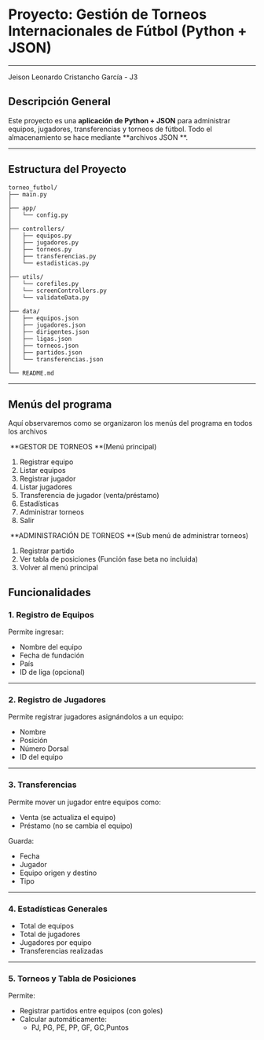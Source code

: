 # Proyecto: **Gestión de Torneos Internacionales de Fútbol (Python + JSON)**

------

Jeison Leonardo Cristancho García - J3 

## **Descripción General**

Este proyecto es una **aplicación de Python + JSON** para administrar equipos, jugadores, transferencias y torneos de fútbol. Todo el almacenamiento se hace mediante **archivos JSON **.

------

## **Estructura del Proyecto**

```
torneo_futbol/
├── main.py  
│
├── app/
│   └── config.py                  
│
├── controllers/               
│   ├── equipos.py              
│   ├── jugadores.py           
│   ├── torneos.py
│   ├── transferencias.py       
│   └── estadisticas.py       
│
├── utils/
│   └── corefiles.py         
│   └── screenControllers.py
│   └── validateData.py
│
├── data/                      
│   ├── equipos.json
│   ├── jugadores.json
│   ├── dirigentes.json
│   ├── ligas.json
│   ├── torneos.json
│   ├── partidos.json
│   └── transferencias.json
│
└── README.md                  
```

------

## **Menús del programa**

Aquí observaremos como se organizaron  los menús  del programa en todos los archivos

​                            **GESTOR DE TORNEOS **(Menú principal)

1. Registrar equipo
2. Listar equipos
3. Registrar jugador
4. Listar jugadores
5. Transferencia de jugador (venta/préstamo)
6. Estadísticas 
7. Administrar torneos
8. Salir



​                    **ADMINISTRACIÓN DE TORNEOS **(Sub menú de administrar torneos)

1. Registrar partido
2. Ver tabla de posiciones (Función fase beta no incluida)
3. Volver al menú principal



##  Funcionalidades

###  1. Registro de Equipos
Permite ingresar:
- Nombre del equipo
- Fecha de fundación
- País
- ID de liga (opcional)

---

###  2. Registro de Jugadores
Permite registrar jugadores asignándolos a un equipo:
- Nombre
- Posición
- Número Dorsal
- ID del equipo

---

### 3. Transferencias
Permite mover un jugador entre equipos como:
- Venta (se actualiza el equipo)
- Préstamo (no se cambia el equipo)

Guarda:
- Fecha
- Jugador
- Equipo origen y destino
- Tipo

---

### 4. Estadísticas Generales
- Total de equipos
- Total de jugadores
- Jugadores por equipo
- Transferencias realizadas

---

### 5. Torneos y Tabla de Posiciones
Permite:
- Registrar partidos entre equipos (con goles)
- Calcular automáticamente:
  - PJ, PG, PE, PP, GF, GC,Puntos

